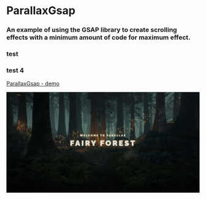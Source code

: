 ﻿# **ParallaxGsap**

### An example of using the **GSAP** library to create scrolling effects with a minimum amount of code for maximum effect.

### test
### test 4


[ParallaxGsap - demo](https://krokholevviktor.github.io/ParallaxGsap/) 

![Текст описания](docs/img/parallaxPreview.jpg)

